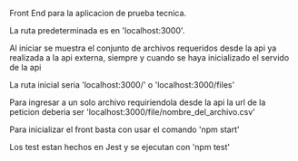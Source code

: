 Front End para la aplicacion de prueba tecnica.

La ruta predeterminada es en 'localhost:3000'.

Al iniciar se muestra el conjunto de archivos requeridos desde la api ya realizada a la api externa, siempre y cuando se haya inicializado el servido de la api

La ruta inicial seria 'localhost:3000/' o 'localhost:3000/files'

Para ingresar a un solo archivo requiriendola desde la api la url de la peticion deberia ser 'localhost:3000/file/nombre_del_archivo.csv'

Para inicializar el front basta con usar el comando 'npm start'

Los test estan hechos en Jest y se ejecutan con 'npm test'